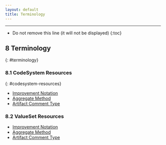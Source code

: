 ```yaml
---
layout: default
title: Terminology
---
```


---

<!-- TOC  the css styling for this is \pages\assets\css\project.css under 'markdown-toc'-->

* Do not remove this line (it will not be displayed)
{:toc}

## 8 Terminology
{: #terminology}

### 8.1 CodeSystem Resources
{: #codesystem-resources}

-  [Improvement Notation](CodeSystem-improvement-notation.html)
-  [Aggregate Method](CodeSystem-aggregate-method.html)
-  [Artifact Comment Type](CodeSystem-artifact-comment-type.html)

### 8.2 ValueSet Resources

-  [Improvement Notation](ValueSet-improvement-notation.html)
-  [Aggregate Method](ValueSet-aggregate-method.html)
-  [Artifact Comment Type](ValueSet-artifact-comment-type.html)